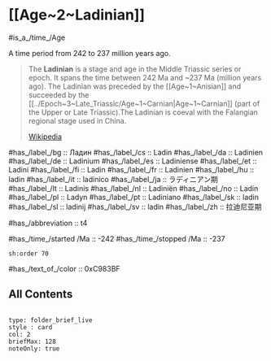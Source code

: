 # [[Age~2~Ladinian]] 

#is_a_/time_/Age 

A time period from 242 to 237 million years ago. 

> The **Ladinian** is a stage and age in the Middle Triassic series or epoch. It spans the time between 242 Ma and ~237 Ma (million years ago). The Ladinian was preceded by the [[Age~1~Anisian]] and succeeded by the [[../Epoch~3~Late_Triassic/Age~1~Carnian|Age~1~Carnian]] (part of the Upper or Late Triassic).The Ladinian is coeval with the Falangian regional stage used in China.
>
> [Wikipedia](https://en.wikipedia.org/wiki/Ladinian)

#has_/label_/bg  :: Ладин
#has_/label_/cs  :: Ladin
#has_/label_/da  :: Ladinien
#has_/label_/de  :: Ladinium
#has_/label_/es  :: Ladiniense
#has_/label_/et  :: Ladini
#has_/label_/fi  :: Ladin
#has_/label_/fr  :: Ladinien
#has_/label_/hu  :: ladin
#has_/label_/it  :: ladinico
#has_/label_/ja  :: ラディニアン期
#has_/label_/lt  :: Ladinis
#has_/label_/nl  :: Ladiniën
#has_/label_/no  :: Ladin
#has_/label_/pl  :: Ladyn
#has_/label_/pt  :: Ladiniano
#has_/label_/sk  :: ladin
#has_/label_/sl  :: ladinij
#has_/label_/sv  :: ladin
#has_/label_/zh  :: 拉迪尼亚期

#has_/abbreviation :: t4

#has_/time_/started /Ma :: -242 
#has_/time_/stopped /Ma :: -237 

    sh:order 70 

#has_/text_of_/color :: 0xC983BF

## All Contents

```folderv
```

```ccard
type: folder_brief_live
style : card
col: 2
briefMax: 128
noteOnly: true
```


